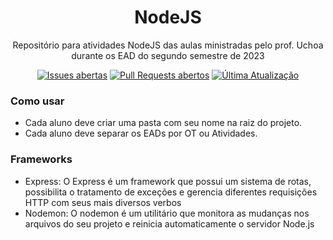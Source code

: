 <h1 align="center">NodeJS</h1>
<p align="center">Repositório para atividades NodeJS das aulas ministradas pelo prof. Uchoa durante os EAD do segundo semestre de 2023</p>

<div align="center">

[![Issues abertas](https://img.shields.io/github/issues/uchoamaster/SENAI-NODE-JS)](https://github.com/uchoamaster/SENAI-NODE-JS/issues)
[![Pull Requests abertos](https://img.shields.io/github/issues-pr/uchoamaster/SENAI-NODE-JS)](https://github.com/uchoamaster/SENAI-NODE-JS/pulls)
[![Última Atualização](https://img.shields.io/github/last-commit/uchoamaster/SENAI-NODE-JS)](https://github.com/uchoamaster/SENAI-NODE-JS/commits/master)

</div>

### Como usar

- Cada aluno deve criar uma pasta com seu nome na raiz do projeto. 
- Cada aluno deve separar os EADs por OT ou Atividades.

### Frameworks

- Express: O Express é um framework que possui um sistema de rotas, possibilita o tratamento de exceções e gerencia diferentes requisições HTTP com seus mais diversos verbos
- Nodemon: O nodemon é um utilitário que monitora as mudanças nos arquivos do seu projeto e reinicia automaticamente o servidor Node.js